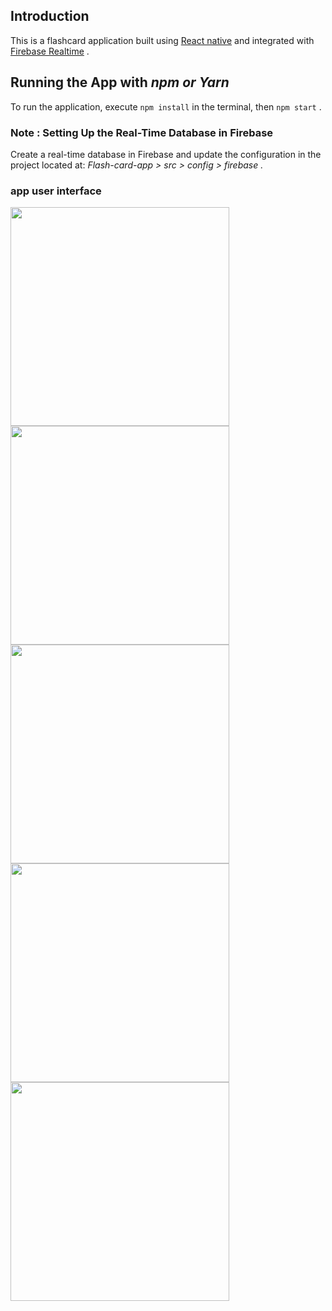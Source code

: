 
## Introduction
This is a flashcard application built using [React native](https://reactnative.dev/) and integrated with  [Firebase Realtime](https://firebase.google.com/) .

## Running the App with *npm or Yarn*
To run the application, execute  `npm install` in the terminal, then `npm start` .

### Note  : Setting Up the Real-Time Database in Firebase
Create a real-time database in Firebase and update the configuration in the project located at:
*Flash-card-app > src > config > firebase .*

### app user interface

<img src='https://github.com/Sbinsuwaylih/Flash-card-app/assets/117676731/553bc1a9-6dff-45e8-b77b-2adea8c6b9dc' width='350'>


<img src='https://github.com/Sbinsuwaylih/Flash-card-app/assets/117676731/d0249efc-5dfb-4973-88a9-6cad69f5403c' width='350'>

<img src='https://github.com/Sbinsuwaylih/Flash-card-app/assets/117676731/c6ec598b-690b-4995-8265-2f0b4218f98d' width='350'>

<img src='https://github.com/Sbinsuwaylih/Flash-card-app/assets/117676731/cc021f8b-5fd7-45fe-93fd-813432aa5be1' width='350'>
<img src='' width='350'>

